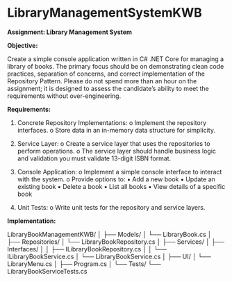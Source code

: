 # LibraryManagementSystemKWB

**Assignment: Library Management System**

**Objective:**

  Create a simple console application written in C# .NET Core for managing a library of
  books. The primary focus should be on demonstrating clean code practices, separation of
  concerns, and correct implementation of the Repository Pattern. Please do not spend more
  than an hour on the assignment; it is designed to assess the candidate’s ability to meet the
  requirements without over-engineering.

**Requirements:**
  1. Concrete Repository Implementations:
  o Implement the repository interfaces.
  o Store data in an in-memory data structure for simplicity.
  
  2. Service Layer:
  o Create a service layer that uses the repositories to perform operations.
  o The service layer should handle business logic and validation you must
  validate 13-digit ISBN format.
  
  3. Console Application:
  o Implement a simple console interface to interact with the system.
  o Provide options to:
  ▪ Add a new book
  ▪ Update an existing book
  ▪ Delete a book
  ▪ List all books
  ▪ View details of a specific book
  
  4. Unit Tests:
  o Write unit tests for the repository and service layers.


**Implementation:**

LibraryBookManagementKWB/
│
├── Models/
│   └── LibraryBook.cs
│
├── Repositories/
│   └── LibraryBookRepository.cs
│
├── Services/
│   ├── Interfaces/
│   │   ├── ILibraryBookRepository.cs
│   │   └── ILibraryBookService.cs
│   └── LibraryBookService.cs
│
├── UI/
│   └── LibraryMenu.cs
│
├── Program.cs
│
└── Tests/
    └── LibraryBookServiceTests.cs

